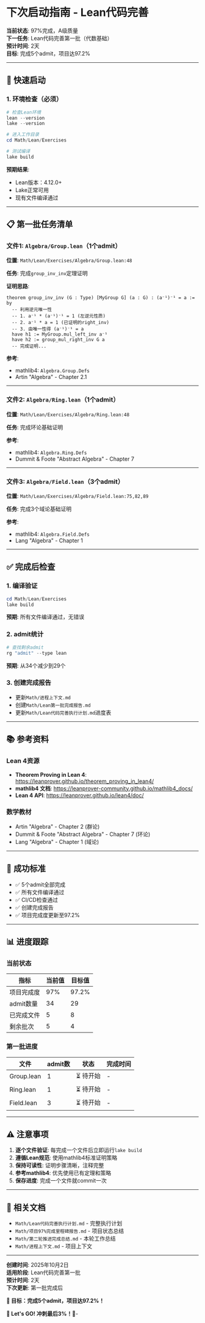 # 下次启动指南 - Lean代码完善

**当前状态**: 97%完成，A级质量  
**下一任务**: Lean代码完善第一批（代数基础）  
**预计时间**: 2天  
**目标**: 完成5个admit，项目达97.2%

---

## 🚀 快速启动

### 1. 环境检查（必须）

```powershell
# 检查Lean环境
lean --version
lake --version

# 进入工作目录
cd Math/Lean/Exercises

# 测试编译
lake build
```

**预期结果**:

- Lean版本：4.12.0+
- Lake正常可用
- 现有文件编译通过

---

## 📋 第一批任务清单

### 文件1: `Algebra/Group.lean`（1个admit）

**位置**: `Math/Lean/Exercises/Algebra/Group.lean:48`

**任务**: 完成`group_inv_inv`定理证明

**证明思路**:

```lean
theorem group_inv_inv (G : Type) [MyGroup G] (a : G) : (a⁻¹)⁻¹ = a := by
  -- 利用逆元唯一性
  -- 1. a⁻¹ * (a⁻¹)⁻¹ = 1 (左逆元性质)
  -- 2. a⁻¹ * a = 1 (已证明的right_inv)
  -- 3. 由唯一性得 (a⁻¹)⁻¹ = a
  have h1 := MyGroup.mul_left_inv a⁻¹
  have h2 := group_mul_right_inv G a
  -- 完成证明...
```

**参考**:

- mathlib4: `Algebra.Group.Defs`
- Artin "Algebra" - Chapter 2.1

---

### 文件2: `Algebra/Ring.lean`（1个admit）

**位置**: `Math/Lean/Exercises/Algebra/Ring.lean:48`

**任务**: 完成环论基础证明

**参考**:

- mathlib4: `Algebra.Ring.Defs`
- Dummit & Foote "Abstract Algebra" - Chapter 7

---

### 文件3: `Algebra/Field.lean`（3个admit）

**位置**: `Math/Lean/Exercises/Algebra/Field.lean:75,82,89`

**任务**: 完成3个域论基础证明

**参考**:

- mathlib4: `Algebra.Field.Defs`
- Lang "Algebra" - Chapter 1

---

## ✅ 完成后检查

### 1. 编译验证

```powershell
cd Math/Lean/Exercises
lake build
```

**预期**: 所有文件编译通过，无错误

### 2. admit统计

```powershell
# 查找剩余admit
rg "admit" --type lean
```

**预期**: 从34个减少到29个

### 3. 创建完成报告

- 更新`Math/进程上下文.md`
- 创建`Math/Lean第一批完成报告.md`
- 更新`Math/Lean代码完善执行计划.md`进度表

---

## 📚 参考资料

### Lean 4资源

- **Theorem Proving in Lean 4**: <https://leanprover.github.io/theorem_proving_in_lean4/>
- **mathlib4 文档**: <https://leanprover-community.github.io/mathlib4_docs/>
- **Lean 4 API**: <https://leanprover.github.io/lean4/doc/>

### 数学教材

- Artin "Algebra" - Chapter 2 (群论)
- Dummit & Foote "Abstract Algebra" - Chapter 7 (环论)
- Lang "Algebra" - Chapter 1 (域论)

---

## 🎯 成功标准

- ✅ 5个admit全部完成
- ✅ 所有文件编译通过
- ✅ CI/CD检查通过
- ✅ 创建完成报告
- ✅ 项目完成度更新至97.2%

---

## 📊 进度跟踪

### 当前状态

| 指标 | 当前值 | 目标值 |
|------|--------|--------|
| 项目完成度 | 97% | 97.2% |
| admit数量 | 34 | 29 |
| 已完成文件 | 5 | 8 |
| 剩余批次 | 5 | 4 |

### 第一批进度

| 文件 | admit数 | 状态 | 完成时间 |
|------|---------|------|---------|
| Group.lean | 1 | ⏳ 待开始 | - |
| Ring.lean | 1 | ⏳ 待开始 | - |
| Field.lean | 3 | ⏳ 待开始 | - |

---

## ⚠️ 注意事项

1. **逐个文件验证**: 每完成一个文件后立即运行`lake build`
2. **遵循Lean规范**: 使用mathlib4标准证明策略
3. **保持可读性**: 证明步骤清晰，注释完整
4. **参考mathlib4**: 优先使用已有定理和策略
5. **保存进度**: 完成一个文件就commit一次

---

## 🔗 相关文档

- `Math/Lean代码完善执行计划.md` - 完整执行计划
- `Math/项目97%完成里程碑报告.md` - 项目状态总结
- `Math/第二轮推进完成总结.md` - 本轮工作总结
- `Math/进程上下文.md` - 项目上下文

---

**创建时间**: 2025年10月2日  
**适用阶段**: Lean代码完善第一批  
**预计时间**: 2天  
**下次更新**: 第一批完成后

**🎯 目标：完成5个admit，项目达97.2%！**

**🚀 Let's GO! 冲刺最后3%！🚀**-
